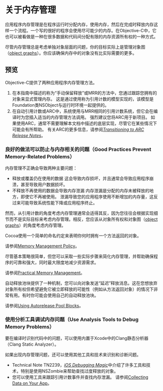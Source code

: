 # 关于内存管理

应用程序内存管理是在程序运行时分配内存，使用内存，然后在完成时释放内存这样一个流程。一个写的很好的程序会使用尽可能少的内存。在Objective-C中，它也可以被看做是一种在很多数据和代码间分配有限的内存资源所有权的一种方式。

尽管内存管理总是考虑单独对象层面的问题，你的目标实际上是管理对象图（[object graphs]()）。你应该确保内存中的对象没有比实际需要的更多。

## 预览

Objective-C提供了两种应用程序内存管理方法。

1. 在本指南中描述的称为“手动保留释放”或MRR的方法中，您通过跟踪您拥有的对象来显式管理内存。 这是通过使用称为引用计数的模型实现的，该模型是Foundation类NSObject与运行时环境一起提供的。
2. 在自动引用计数或ARC中，系统使用与MRR相同的引用计数系统，但它会在编译时为您插入适当的内存管理方法调用。 强烈建议您将ARC用于新项目。 如果使用ARC，通常不需要理解本文档中描述的底层实现，尽管它在某些情况下可能会有所帮助。 有关ARC的更多信息，请参阅[_Transitioning to ARC Release Notes_](https://developer.apple.com/library/content/releasenotes/ObjectiveC/RN-TransitioningToARC/Introduction/Introduction.html#//apple_ref/doc/uid/TP40011226)。

### 良好的做法可以防止与内存相关的问题（Good Practices Prevent Memory-Related Problems）

内存管理不正确会导致两种主要问题：

* 释放或覆盖仍在使用的数据
  这会导致内存损坏，并且通常会导致应用程序崩溃，甚至导致用户数据损坏。
* 不释放不再使用的数据会导致内存泄漏
  内存泄漏是分配的内存未被释放的地方，即使它不再被使用。 泄漏导致您的应用程序使用不断增加的内存量，这反过来可能导致系统性能下降或应用程序终止。

然而，从引用计数的角度考虑内存管理通常会适得其反，因为您往往会根据实现细节而不是实际目标来考虑内存管理。相反，您应该从对象所有权和对象图（[object graphs]()）的角度考虑内存管理。

Cocoa使用一个简单的命名约定来表明你何时拥有一个方法返回的对象。

请参阅[Memory Management Policy](https://developer.apple.com/library/content/documentation/Cocoa/Conceptual/MemoryMgmt/Articles/mmRules.html#//apple_ref/doc/uid/20000994-BAJHFBGH)。

尽管基本策略很简单，但您可以采取一些实际步骤来简化内存管理，并帮助确保程序的可靠和强大，同时最大限度地减少资源需求。

请参阅[Practical Memory Management](https://developer.apple.com/library/content/documentation/Cocoa/Conceptual/MemoryMgmt/Articles/mmPractical.html#//apple_ref/doc/uid/TP40004447-SW1)。

自动释放池块提供了一种机制，您可以向对象发送“延迟”释放消息。这在您想放弃对象所有权但希望避免它被立即释放的可能性（例如从方法返回对象）的情况下非常有用。有时你可能会使用自己的自动释放池块。

请参阅[Using Autorelease Pool Blocks](https://developer.apple.com/library/content/documentation/Cocoa/Conceptual/MemoryMgmt/Articles/mmAutoreleasePools.html#//apple_ref/doc/uid/20000047-CJBFBEDI)。

### 使用分析工具调试内存问题（Use Analysis Tools to Debug Memory Problems）

要在编译时识别代码中的问题，可以使用内置于Xcode中的Clang静态分析器（Clang Static Analyzer）。

如果出现内存管理问题，还可以使用其他工具和技术来识别和诊断问题。

* Technical Note TN2239，[_iOS Debugging Magic_](https://developer.apple.com/library/content/technotes/tn2239/_index.html#//apple_ref/doc/uid/DTS40010638)中介绍了许多工具和技术，特别是使用NSZombie来帮助查找过度释放的对象。
* 您可以使用工具来跟踪引用计数事件并查找内存泄漏。 请参阅[Collecting Data on Your App](https://developer.apple.com/library/content/documentation/DeveloperTools/Conceptual/InstrumentsUserGuide/TheInstrumentsWorkflow.html#//apple_ref/doc/uid/TP40004652-CH5)。



